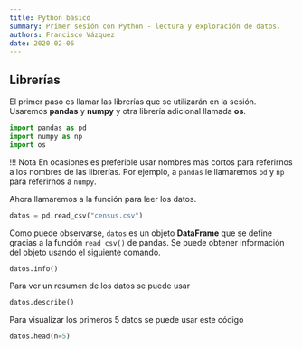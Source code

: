 ```yaml
---
title: Python básico
summary: Primer sesión con Python - lectura y exploración de datos.
authors: Francisco Vázquez
date: 2020-02-06
---
```


## Librerías

El primer paso es llamar las librerías que se utilizarán en la sesión. Usaremos __pandas__ y __numpy__ y otra librería adicional llamada __os__.

````python
import pandas as pd
import numpy as np
import os
````

!!! Nota
    En ocasiones es preferible usar nombres más cortos para referirnos a
    los nombres de las librerías. Por ejemplo, a `pandas` le llamaremos `pd` y `np` para referirnos a `numpy`.

Ahora llamaremos a la función para leer los datos.

````python
datos = pd.read_csv("census.csv")
````

Como puede observarse, `datos` es un objeto **DataFrame** que se define gracias a la función `read_csv()` de pandas. Se puede obtener información del objeto usando el siguiente comando.

````python
datos.info()
````

Para ver un resumen de los datos se puede usar

````python
datos.describe()
````

Para visualizar los primeros 5 datos se puede usar este código

````python
datos.head(n=5)
````
